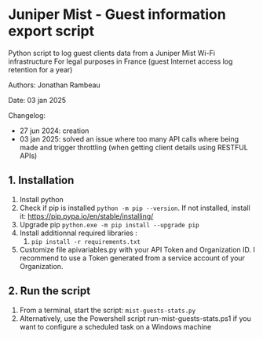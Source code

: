 # Juniper Mist - Guest information export script

Python script to log guest clients data from a Juniper Mist Wi-Fi infrastructure
For legal purposes in France (guest Internet access log retention for a year)

Authors: Jonathan Rambeau

Date: 03 jan 2025

Changelog:
- 27 jun 2024: creation
- 03 jan 2025: solved an issue where too many API calls where being made and trigger throttling (when getting client details using RESTFUL APIs) 

## 1. Installation

1. Install python
2. Check if pip is installed ``` python -m pip --version ```. If not installed, install it: https://pip.pypa.io/en/stable/installing/
3. Upgrade pip ``` python.exe -m pip install --upgrade pip ```
4. Install additionnal required libraries :
    1. ```pip install -r requirements.txt```
5. Customize file apivariables.py with your API Token and Organization ID. I recommend to use a Token generated from a service account of your Organization.

## 2. Run the script

1. From a terminal, start the script: ``` mist-guests-stats.py ```
2. Alternatively, use the Powershell script run-mist-guests-stats.ps1 if you want to configure a scheduled task on a Windows machine